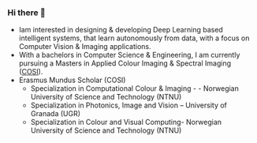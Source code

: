 ### Hi there 👋

- Iam interested in designing & developing Deep Learning based intelligent systems, that learn autonomously from data, with a focus on Computer Vision & Imaging applications.
- With a bachelors in Computer Science & Engineering, I am currently pursuing a Masters in Applied Colour Imaging & Spectral Imaging ([COSI](https://cosi-master.eu/)).
- Erasmus Mundus Scholar (COSI)
    - Specialization in Computational Colour & Imaging - - Norwegian University of Science and Technology (NTNU)
    - Specialization in Photonics, Image and Vision – University of Granada (UGR)
    - Specialization in Colour and Visual Computing- Norwegian University of Science and Technology (NTNU)

